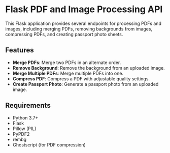 # Flask PDF and Image Processing API

This Flask application provides several endpoints for processing PDFs and images, including merging PDFs, removing backgrounds from images, compressing PDFs, and creating passport photo sheets.

## Features

- **Merge PDFs**: Merge two PDFs in an alternate order.
- **Remove Background**: Remove the background from an uploaded image.
- **Merge Multiple PDFs**: Merge multiple PDFs into one.
- **Compress PDF**: Compress a PDF with adjustable quality settings.
- **Create Passport Photo**: Generate a passport photo from an uploaded image.

## Requirements

- Python 3.7+
- Flask
- Pillow (PIL)
- PyPDF2
- rembg
- Ghostscript (for PDF compression)
